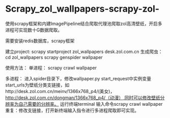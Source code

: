 # Scrapy_zol_wallpapers-scrapy-zol-
使用scrapy框架和内建ImagePipeline结合爬取代理池爬取zol高清壁纸，开启多进程可实现数十G数据爬取。

需要安装redis数据库，scrapy框架

建立project: 
  scrapy startproject zol_wallpapers desk.zol.com.cn
生成爬虫： 
  cd zol_wallpapers
  scrapy genspider wallpaper

使用方法：
  单进程： 
     scrapy crawl wallpaper
  
  多进程： 
    进入spider目录下，修改wallpaper.py start_request中实例变量start_urls为壁纸分类支链接，如http://desk.zol.com.cn/meinv/1366x768_p4/(美女)，             http://desk.zol.com.cn/dongman/1366x768_p4/（动漫）,同时可以修改壁纸分辨率为自己需要的分辨率。
    运行终端terminal 输入命令scrapy crawl wallpaper
    重复：修改支链接，打开新终端输入指令进行多进程爬取即可实现。
      
